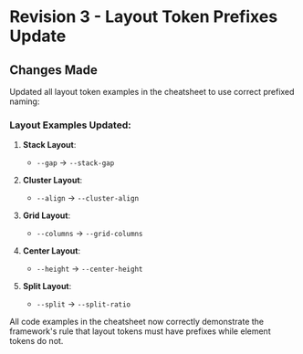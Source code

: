 # Revision 3 - Layout Token Prefixes Update

## Changes Made

Updated all layout token examples in the cheatsheet to use correct prefixed naming:

### Layout Examples Updated:

1. **Stack Layout**:
   - `--gap` → `--stack-gap`

2. **Cluster Layout**:
   - `--align` → `--cluster-align`

3. **Grid Layout**:
   - `--columns` → `--grid-columns`

4. **Center Layout**:
   - `--height` → `--center-height`

5. **Split Layout**:
   - `--split` → `--split-ratio`

All code examples in the cheatsheet now correctly demonstrate the framework's rule that layout tokens must have prefixes while element tokens do not.